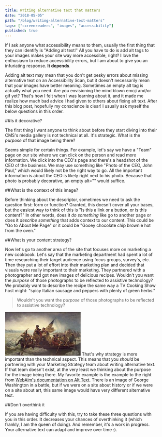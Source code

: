 ```yaml
---
title: Writing alternative text that matters
date: "2018-05-05"
path: "/blog/writing-alternative-text-matters"
tags: ["screenreaders", "images", "accessibility"]
published: true
---
```


If I ask anyone what accessibility means to them, usually the first thing that they can identify is "Adding alt text!" All you have to do is add alt tags to your images makes your site way more accessible, right? I love the enthusiasm to reduce accessibility errors, but I am about to give you an infuriating response. **It depends**.

Adding alt text may mean that you don't get pesky errors about missing alternative text on an Accessibility Scan, but it doesn't necessarily mean that your images have better meaning. Sometimes an empty alt tag is actually what you need. Are you envisioning the mind blown emoji and/or gif yet? That's how I felt when I was learning about it, and it made me realize how much bad advice I had given to others about fixing alt text. After this blog post, hopefully my conscience is clear! I usually ask myself the below questions in this order.

##Is it decorative?

The first thing I want anyone to think about before they start diving into their CMS's media gallery is not technical at all. It's strategic. What is the _purpose_ of that image being there?

Seems simple for certain things. For example, let's say we have a "Team" page on our site where we can click on the person and read more information. We click into the CEO's page and there's a headshot of the CEO of the business. We may use something like "Photo of the CEO, John Paul," which would likely not be the right way to go. All the important information is about the CEO is likely right next to his photo. Because that photo is probably decorative, an empty alt="" would suffice.

##What is the context of this image?

Before thinking about the descriptor, sometimes we need to ask the question first: form or function? Granted, this doesn't cover all your bases, but the easiest way to think of this is "Is this a link or a button, or is this content?" In other words, does it _do something_ like go to another page or does it _describe something_ that adds context to our content. This could be "Go to About Me Page" or it could be "Gooey chocolate chip brownie hot from the oven."

##What is your content strategy?

Now let's go to another area of the site that focuses more on marketing a new cookbook. Let's say that the marketing department had spent a lot of time researching their target audience using focus groups, survey's, etc. Then they put a lot of effort into their marketing plan and decided that visuals were really important to their marketing. They partnered with a photographer and got new images of delicious recipes. Wouldn't you want the _purpose_ of those photographs to be reflected to assistive technology? We probably want to describe the recipe the same way a TV Cooking Show host might: "spicy Italian sausage and peppers with plenty of green herbs."

>Wouldn't you want the _purpose_ of those photographs to be reflected to assistive technology?

![George Washington](./gw2.jpg) That's why strategy is more important than the technical aspect. This means that you _should_ be partnering with your Marketing Strategy team about writing alternative text. If that team doesn't exist, at the very least we thinking about the purpose for the image being there. My favorite example is the example to the right from [WebAim's documentation on Alt Text](https://webaim.org/techniques/alttext/#context). There is an image of George Washington in a battle, but if we were on a site about history or if we were on a site about art, this same image would have very different alternative text.

##Don't overthink it

If you are having difficulty with this, try to take these three questions with you in this order. It decreases your chances of overthinking it (which frankly, I am the queen of doing). And remember, it's a work in progress. Your alternative text can adapt and improve over time :).
